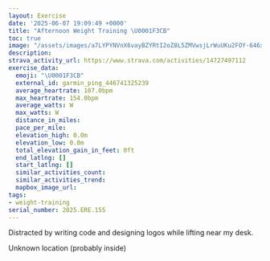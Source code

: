 ```yaml
---
layout: Exercise
date: '2025-06-07 19:09:49 +0000'
title: "Afternoon Weight Training \U0001F3CB️"
toc: true
image: "/assets/images/a7LYPYNVnX6vayBZYRtI2oZ8L5ZMVwsjLrWuUKu2FOY-646x2048.jpg.jpeg"
description:
strava_activity_url: https://www.strava.com/activities/14727497112
exercise_data:
  emoji: "\U0001F3CB️"
  external_id: garmin_ping_446741325239
  average_heartrate: 107.0bpm
  max_heartrate: 154.0bpm
  average_watts: W
  max_watts: W
  distance_in_miles:
  pace_per_mile:
  elevation_high: 0.0m
  elevation_low: 0.0m
  total_elevation_gain_in_feet: 0ft
  end_latlng: []
  start_latlng: []
  similar_activities_count:
  similar_activities_trend:
  mapbox_image_url:
tags:
- weight-training
serial_number: 2025.ERE.155
---
```

Distracted by writing code and designing logos while lifting near my desk.

Unknown location (probably inside)
